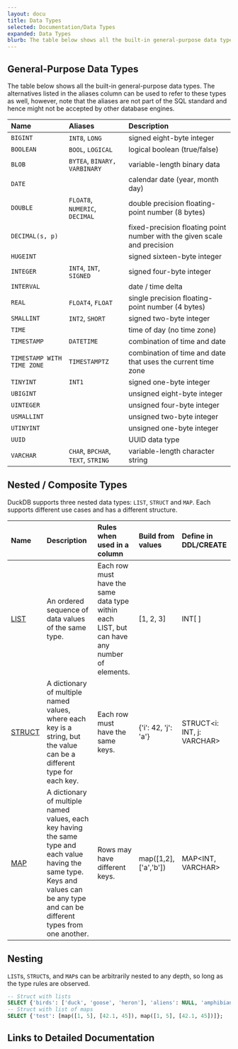 ```yaml
---
layout: docu
title: Data Types
selected: Documentation/Data Types
expanded: Data Types
blurb: The table below shows all the built-in general-purpose data types.
---
```

## General-Purpose Data Types
The table below shows all the built-in general-purpose data types. The alternatives listed in the aliases column can be used to refer to these types as well, however, note that the aliases are not part of the SQL standard and hence might not be accepted by other database engines.

| Name | Aliases | Description |
|:---|:---|:---|
| `BIGINT` | `INT8`, `LONG` | signed eight-byte integer |
| `BOOLEAN` | `BOOL`, `LOGICAL` | logical boolean (true/false) |
| `BLOB` | `BYTEA`, `BINARY,` `VARBINARY` | variable-length binary data |
| `DATE` |   | calendar date (year, month day) |
| `DOUBLE` | `FLOAT8`, `NUMERIC`, `DECIMAL` | double precision floating-point number (8 bytes) |
| `DECIMAL(s, p)` | | fixed-precision floating point number with the given scale and precision |
| `HUGEINT` | | signed sixteen-byte integer|
| `INTEGER` | `INT4`, `INT`, `SIGNED` | signed four-byte integer |
| `INTERVAL` |  | date / time delta |
| `REAL` | `FLOAT4`, `FLOAT` | single precision floating-point number (4 bytes)|
| `SMALLINT` | `INT2`, `SHORT` | signed two-byte integer|
| `TIME` | | time of day (no time zone) |
| `TIMESTAMP` | `DATETIME` | combination of time and date |
| `TIMESTAMP WITH TIME ZONE` | `TIMESTAMPTZ` | combination of time and date that uses the current time zone |
| `TINYINT` | `INT1` | signed one-byte integer|
| `UBIGINT` | | unsigned eight-byte integer |
| `UINTEGER` | | unsigned four-byte integer |
| `USMALLINT` | | unsigned two-byte integer |
| `UTINYINT` | | unsigned one-byte integer |
| `UUID` | | UUID data type |
| `VARCHAR` | `CHAR`, `BPCHAR`, `TEXT`, `STRING` | variable-length character string |

## Nested / Composite Types
DuckDB supports three nested data types: `LIST`, `STRUCT` and `MAP`. Each supports different use cases and has a different structure. 

| Name | Description | Rules when used in a column | Build from values | Define in DDL/CREATE |
|:---|:---|:---|:---|:---|
| [LIST](../../sql/data_types/list) | An ordered sequence of data values of the same type. | Each row must have the same data type within each LIST, but can have any number of elements. | [1, 2, 3] | INT[ ] |
| [STRUCT](../../sql/data_types/struct) | A dictionary of multiple named values, where each key is a string, but the value can be a different type for each key. | Each row must have the same keys. | {'i': 42, 'j': 'a'} | STRUCT<i: INT, j: VARCHAR> |
| [MAP](../../sql/data_types/map) | A dictionary of multiple named values, each key having the same type and each value having the same type. Keys and values can be any type and can be different types from one another. | Rows may have different keys. | map([1,2],['a','b']) | MAP<INT, VARCHAR> |

## Nesting

`LIST`s, `STRUCT`s, and `MAP`s can be arbitrarily nested to any depth, so long as the type rules are observed.

```sql
-- Struct with lists
SELECT {'birds': ['duck', 'goose', 'heron'], 'aliens': NULL, 'amphibians': ['frog', 'toad']};
-- Struct with list of maps
SELECT {'test': [map([1, 5], [42.1, 45]), map([1, 5], [42.1, 45])]};
```
## Links to Detailed Documentation
